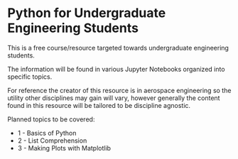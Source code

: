 # Python for Undergraduate Engineering Students 
This is a free course/resource targeted towards undergraduate engineering students. 

The information will be found in various Jupyter Notebooks organized into specific topics.

For reference the creator of this resource is in aerospace engineering so the utility other disciplines may gain will vary, however generally the content found in this resource will be tailored to be discipline agnostic.

Planned topics to be covered:
- 1 - Basics of Python
- 2 - List Comprehension
- 3 - Making Plots with Matplotlib
